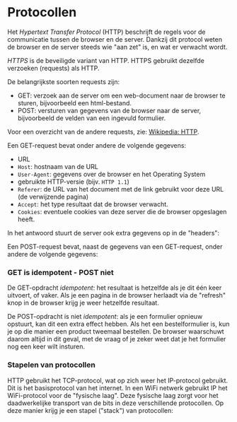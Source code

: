 # Protocollen

Het *Hypertext Transfer Protocol* (HTTP) beschrijft de regels voor de communicatie tussen de browser en de server. Dankzij dit protocol weten de browser en de server steeds wie "aan zet" is, en wat er verwacht wordt.

*HTTPS* is de beveiligde variant van HTTP. HTTPS gebruikt dezelfde verzoeken (requests) als HTTP.

De belangrijkste soorten requests zijn:

* GET: verzoek aan de server om een web-document naar de browser te sturen, bijvoorbeeld een html-bestand.
* POST: versturen van gegevens van de browser naar de server, bijvoorbeeld de velden van een ingevuld formulier.

Voor een overzicht van de andere requests, zie: [Wikipedia: HTTP]( https://nl.wikipedia.org/wiki/Hypertext_Transfer_Protocol).

Een GET-request bevat onder andere de volgende gegevens:

* URL
* `Host`: hostnaam van de URL
* `User-Agent`: gegevens over de browser en het Operating System
* gebruikte HTTP-versie (bijv. `HTTP 1.1`)
* `Referer`: de URL van het document met de link gebruikt voor deze URL (de verwijzende pagina)
* `Accept`: het type resultaat dat de browser verwacht.
* `Cookies`: eventuele cookies van deze server die de browser opgeslagen heeft. 

In het antwoord stuurt de server ook extra gegevens op in de "headers":



Een POST-request bevat, naast de gegevens van een GET-request, onder andere de volgende gegevens:

### GET is idempotent - POST niet

De GET-opdracht *idempotent*: het resultaat is hetzelfde als je dit één keer uitvoert, of vaker. Als je een pagina in de browser herlaadt via de "refresh" knop in de browser krijg je weer hetzelfde resultaat. 

De POST-opdracht is niet *idempotent*: als je een formulier opnieuw opstuurt, kan dit een extra effect hebben. Als het een bestelformulier is, kun je op die manier een product tweemaal bestellen. De browser waarschuwt daarom altijd in dit geval, met de vraag of je zeker weet dat je het formulier nog een keer wilt insturen.

### Stapelen van protocollen

HTTP gebruikt het TCP-protocol, wat op zich weer het IP-protocol gebruikt. Dit is het basisprotocol van het internet. In een WiFi netwerk gebruikt IP het WiFi-protocol voor de "fysische laag". Deze fysische laag zorgt voor het daadwerkelijke transport van de bits in deze verschillende protocollen. Op deze manier krijg je een stapel ("stack") van protocollen:



